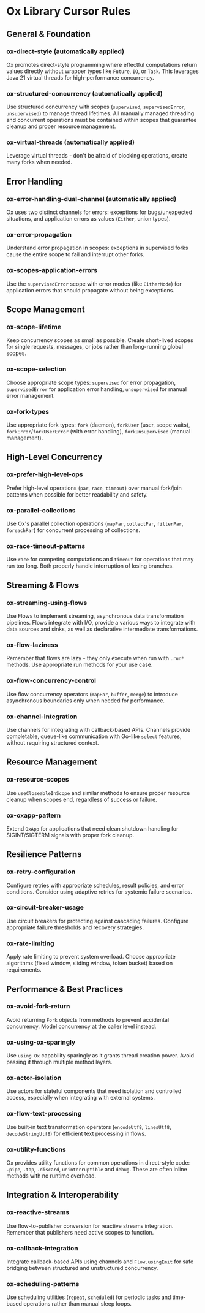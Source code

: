 # Ox Library Cursor Rules

## General & Foundation

### ox-direct-style (automatically applied)
Ox promotes direct-style programming where effectful computations return values directly without wrapper types like `Future`, `IO`, or `Task`. This leverages Java 21 virtual threads for high-performance concurrency.

### ox-structured-concurrency (automatically applied)
Use structured concurrency with scopes (`supervised`, `supervisedError`, `unsupervised`) to manage thread lifetimes. All manually managed threading and concurrent operations must be contained within scopes that guarantee cleanup and proper resource management.

### ox-virtual-threads (automatically applied)
Leverage virtual threads - don't be afraid of blocking operations, create many forks when needed.

## Error Handling

### ox-error-handling-dual-channel (automatically applied)
Ox uses two distinct channels for errors: exceptions for bugs/unexpected situations, and application errors as values (`Either`, union types).

### ox-error-propagation
Understand error propagation in scopes: exceptions in supervised forks cause the entire scope to fail and interrupt other forks.

### ox-scopes-application-errors
Use the `supervisedError` scope with error modes (like `EitherMode`) for application errors that should propagate without being exceptions.

## Scope Management

### ox-scope-lifetime
Keep concurrency scopes as small as possible. Create short-lived scopes for single requests, messages, or jobs rather than long-running global scopes.

### ox-scope-selection
Choose appropriate scope types: `supervised` for error propagation, `supervisedError` for application error handling, `unsupervised` for manual error management.

### ox-fork-types
Use appropriate fork types: `fork` (daemon), `forkUser` (user, scope waits), `forkError`/`forkUserError` (with error handling), `forkUnsupervised` (manual management).

## High-Level Concurrency

### ox-prefer-high-level-ops
Prefer high-level operations (`par`, `race`, `timeout`) over manual fork/join patterns when possible for better readability and safety.

### ox-parallel-collections
Use Ox's parallel collection operations (`mapPar`, `collectPar`, `filterPar`, `foreachPar`) for concurrent processing of collections.

### ox-race-timeout-patterns
Use `race` for competing computations and `timeout` for operations that may run too long. Both properly handle interruption of losing branches.

## Streaming & Flows

### ox-streaming-using-flows 
Use Flows to implement streaming, asynchronous data transformation pipelines. Flows integrate with I/O, provide a various ways to integrate with data sources and sinks, as well as declarative intermediate transformations. 

### ox-flow-laziness
Remember that flows are lazy - they only execute when run with `.run*` methods. Use appropriate run methods for your use case.

### ox-flow-concurrency-control
Use flow concurrency operators (`mapPar`, `buffer`, `merge`) to introduce asynchronous boundaries only when needed for performance.

### ox-channel-integration
Use channels for integrating with callback-based APIs. Channels provide completable, queue-like communication with Go-like `select` features, without requiring structured context. 

## Resource Management

### ox-resource-scopes
Use `useCloseableInScope` and similar methods to ensure proper resource cleanup when scopes end, regardless of success or failure.

### ox-oxapp-pattern
Extend `OxApp` for applications that need clean shutdown handling for SIGINT/SIGTERM signals with proper fork cleanup.

## Resilience Patterns

### ox-retry-configuration
Configure retries with appropriate schedules, result policies, and error conditions. Consider using adaptive retries for systemic failure scenarios.

### ox-circuit-breaker-usage
Use circuit breakers for protecting against cascading failures. Configure appropriate failure thresholds and recovery strategies.

### ox-rate-limiting
Apply rate limiting to prevent system overload. Choose appropriate algorithms (fixed window, sliding window, token bucket) based on requirements.

## Performance & Best Practices

### ox-avoid-fork-return
Avoid returning `Fork` objects from methods to prevent accidental concurrency. Model concurrency at the caller level instead.

### ox-using-ox-sparingly
Use `using Ox` capability sparingly as it grants thread creation power. Avoid passing it through multiple method layers.

### ox-actor-isolation
Use actors for stateful components that need isolation and controlled access, especially when integrating with external systems.

### ox-flow-text-processing
Use built-in text transformation operators (`encodeUtf8`, `linesUtf8`, `decodeStringUtf8`) for efficient text processing in flows.

### ox-utility-functions
Ox provides utility functions for common operations in direct-style code: `.pipe`, `.tap`, `.discard`, `uninterruptible` and `debug`. These are often inline methods with no runtime overhead.

## Integration & Interoperability

### ox-reactive-streams
Use flow-to-publisher conversion for reactive streams integration. Remember that publishers need active scopes to function.

### ox-callback-integration
Integrate callback-based APIs using channels and `Flow.usingEmit` for safe bridging between structured and unstructured concurrency.

### ox-scheduling-patterns
Use scheduling utilities (`repeat`, `scheduled`) for periodic tasks and time-based operations rather than manual sleep loops. 